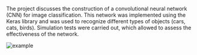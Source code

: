 The project discusses the construction of a convolutional neural network (CNN) for image classification. This network was implemented using the Keras library and was used to recognize different types of objects (cars, cats, birds). Simulation tests were carried out, which allowed to assess the effectiveness of the network.



![example](https://github.com/hpoymi/Object-Classification/assets/104851253/f3475c4d-b0df-440d-9d3e-bb148533a584)
